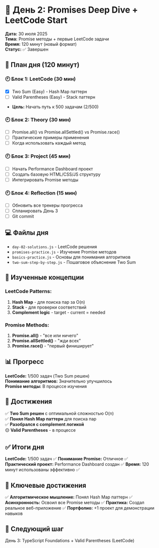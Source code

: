 # 📅 День 2: Promises Deep Dive + LeetCode Start

**Дата:** 30 июля 2025  
**Тема:** Promise методы + первые LeetCode задачи  
**Время:** 120 минут (новый формат)  
**Статус:** ✅ Завершен

## 🎯 План дня (120 минут)

### 🕘 Блок 1: LeetCode (30 мин)

- [x] Two Sum (Easy) - Hash Map паттерн
- [ ] Valid Parentheses (Easy) - Stack паттерн
- **Цель:** Начать путь к 500 задачам (2/500)

### 🕘 Блок 2: Theory (30 мин)

- [ ] Promise.all() vs Promise.allSettled() vs Promise.race()
- [ ] Практические примеры применения
- [ ] Когда использовать каждый метод

### 🕘 Блок 3: Project (45 мин)

- [ ] Начать Performance Dashboard проект
- [ ] Создать базовую HTML/CSS/JS структуру
- [ ] Интегрировать Promise методы

### 🕘 Блок 4: Reflection (15 мин)

- [ ] Обновить все трекеры прогресса
- [ ] Спланировать День 3
- [ ] Git commit

## 💻 Файлы дня

- `day-02-solutions.js` - LeetCode решения
- `promises-practice.js` - Изучение Promise методов
- `basics-practice.js` - Основы для понимания алгоритмов
- `two-sum-step-by-step.js` - Пошаговое объяснение Two Sum

## 🧠 Изученные концепции

### LeetCode Patterns:

1. **Hash Map** - для поиска пар за O(n)
2. **Stack** - для проверки соответствий
3. **Complement logic** - target - current = needed

### Promise Methods:

1. **Promise.all()** - "все или ничего"
2. **Promise.allSettled()** - "жди всех"
3. **Promise.race()** - "первый финиширует"

## 📊 Прогресс

**LeetCode:** 1/500 задач (Two Sum решен)  
**Понимание алгоритмов:** Значительно улучшилось  
**Promise методы:** В процессе изучения

## 🎯 Достижения

✅ **Two Sum решен** с оптимальной сложностью O(n)  
✅ **Понял Hash Map паттерн** для поиска пар  
✅ **Разобрался с complement логикой**  
🟡 **Valid Parentheses** - в процессе

## ✅ Итоги дня

**LeetCode:** 1/500 задач ✅
**Понимание Promise:** Отличное ✅
**Практический проект:** Performance Dashboard создан ✅
**Время:** 120 минут использованы эффективно ✅

## 🎯 Ключевые достижения

✅ **Алгоритмическое мышление:** Понял Hash Map паттерн
✅ **Асинхронность:** Освоил все Promise методы
✅ **Практика:** Создал реальное веб-приложение
✅ **Портфолио:** +1 проект для демонстрации навыков

## 🚀 Следующий шаг

День 3: TypeScript Foundations + Valid Parentheses (LeetCode)
